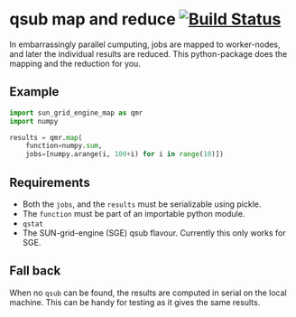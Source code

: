 # qsub map and reduce [![Build Status](https://travis-ci.org/cherenkov-plenoscope/sun_grid_engine_map.svg?branch=master)](https://travis-ci.org/cherenkov-plenoscope/sun_grid_engine_map)

In embarrassingly parallel cumputing, jobs are mapped to worker-nodes, and later the individual results are reduced. This python-package does the mapping and the reduction for you.

## Example
```python
import sun_grid_engine_map as qmr
import numpy

results = qmr.map(
    function=numpy.sum,
    jobs=[numpy.arange(i, 100+i) for i in range(10)])
```

## Requirements
- Both the ```jobs```, and the ```results``` must be serializable using pickle.
- The ```function``` must be part of an importable python module.
- ```qstat```
- The SUN-grid-engine (SGE) qsub flavour. Currently this only works for SGE.

## Fall back
When no ```qsub``` can be found, the results are computed in serial on the local machine. This can be handy for testing as it gives the same results.
